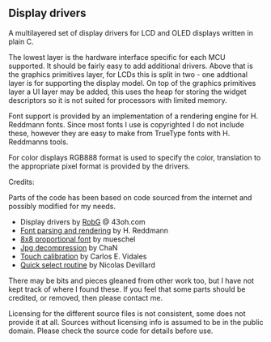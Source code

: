## Display drivers

A multilayered set of display drivers for LCD and OLED displays written in plain C.

The lowest layer is the hardware interface specific for each MCU supported. It should be fairly easy to add additional drivers.
Above that is the graphics primitives layer, for LCDs this is split in two - one addtional layer is for supporting the display model.
On top of the graphics primitives layer a UI layer may be added, this uses the heap for storing the widget descriptors so it is not suited for processors with limited memory.

Font support is provided by an implementation of a rendering engine for H. Reddmann fonts.
Since most fonts I use is copyrighted I do not include these, however they are easy to make from TrueType fonts with H. Reddmanns tools.

For color displays RGB888 format is used to specify the color, translation to the appropriate pixel format is provided by the drivers.

Credits:

Parts of the code has been based on code sourced from the internet and possibly modified for my needs.

* Display drivers by [RobG](https://forum.43oh.com/profile/73-robg/) @ 43oh.com
* [Font parsing and rendering](https://www.mikrocontroller.net/topic/99701#865331) by H. Reddmann
* [8x8 proportional font](https://github.com/mueschel/lcdlib/blob/master/Fonts/font_proportional_8px.c) by mueschel
* [Jpg decompression](http://elm-chan.org/fsw/tjpgd/00index.html) by ChaN
* [Touch calibration](https://www.embedded.com/design/system-integration/4023968/How-To-Calibrate-Touch-Screens) by Carlos E. Vidales
* [Quick select routine](http://ndevilla.free.fr/median/median/) by Nicolas Devillard

There may be bits and pieces gleaned from other work too, but I have not kept track of where I found these.
If you feel that some parts should be credited, or removed, then please contact me.

Licensing for the different source files is not consistent, some does not provide it at all.
Sources without licensing info is assumed to be in the public domain.
Please check the source code for details before use.
